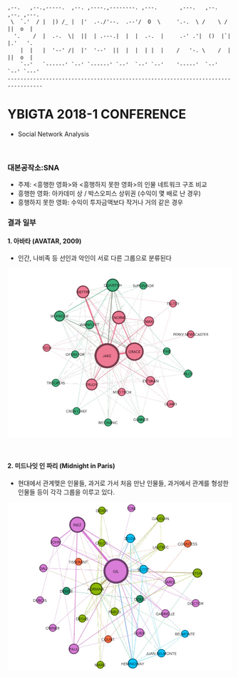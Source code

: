 
    ,--.   ,--.,-----.  ,--. ,----.,--------. ,---.       ,---.   ,--.   ,--. ,---.  
     \  `.'  / |  |) /_ |  |'  .-./'--.  .--'/  O  \     '.-.  \ /    \ /   ||  o  | 
      '.    /  |  .-.  \|  ||  | .---.|  |  |  .-.  |     .-' .'|  ()  |`|  |.'   '. 
        |  |   |  '--' /|  |'  '--'  ||  |  |  | |  |    /   '-. \    /  |  ||  o  | 
        `--'   `------' `--' `------' `--'  `--' `--'    '-----'  `--'   `--' `---'  
    --------------------------------------------------------------------------------- 


# YBIGTA 2018-1 CONFERENCE
- Social Network Analysis
<br>

### 대본공작소:SNA
- 주제: <흥행한 영화>와 <흥행하지 못한 영화>의 인물 네트워크 구조 비교
- 흥행한 영화: 아카데미 상 / 박스오피스 상위권 (수익이 몇 배로 난 경우)
- 흥행하지 못한 영화: 수익이 투자금액보다 작거나 거의 같은 경우


### 결과 일부

#### 1. 아바타 (AVATAR, 2009)
- 인간, 나비족 등 선인과 악인이 서로 다른 그룹으로 분류된다

![avatar graph](/img/0_graph/avatar-g.jpg)

<br>

#### 2. 미드나잇 인 파리 (Midnight in Paris)
- 현대에서 관계맺은 인물들, 과거로 가서 처음 만난 인물들, 과거에서 관계를 형성한 인물들 등이 각각 그룹을 이루고 있다.

<img src="/img/0_graph/midnight-in-paris-g.jpg">
